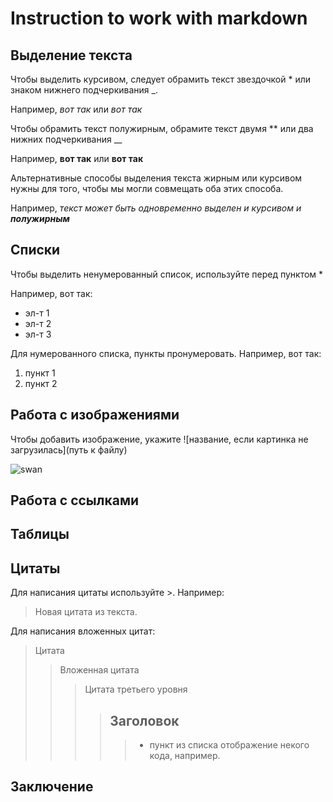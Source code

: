 # Instruction to work with markdown

## Выделение текста

Чтобы выделить курсивом, следует обрамить текст звездочкой * или знаком нижнего подчеркивания _.

Например, *вот так* или _вот так_

Чтобы обрамить текст полужирным, обрамите текст двумя ** или два нижних подчеркивания __

Например, **вот так** или __вот так__

Альтернативные способы выделения текста жирным или курсивом нужны для того, чтобы мы могли совмещать оба этих способа.

Например, _текст может быть одновременно выделен и курсивом и **полужирным**_

## Списки

Чтобы выделить ненумерованный список, используйте перед пунктом *

Например, вот так:

* эл-т 1
* эл-т 2
* эл-т 3

Для нумерованного списка, пункты пронумеровать.
Например, вот так:
1. пункт 1
2. пункт 2

## Работа с изображениями

Чтобы добавить изображение, укажите ![название, если картинка не загрузилась](путь к файлу)

![swan](swan.png)

## Работа с ссылками

## Таблицы

## Цитаты

Для написания цитаты используйте >. Например:

> Новая цитата из текста.

Для написания вложенных цитат:

> Цитата
>> Вложенная цитата
>>> Цитата третьего уровня
>>>> ## Заголовок
>>>>> * пункт из списка
>>>>> отображение некого кода, например.


## Заключение